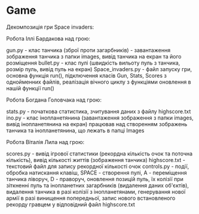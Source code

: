 # Game
Декомпозиція гри Space invaders:

Робота Іллі Бардакова над грою:

gun.py - клас танчика (зброї проти загарбників) - завантаження зображення танчика з папки images, вивід танчика на екран та його розміщення
bullet.py - клас пулі (швидкість вильоту пуль з танчика, розмір пуль, вивід пуль на екран)
Space_invaders.py - файл запуску гри, основна функція run(), підключення класів Gun, Stats, Scores з однойменних файлів, реалізація вічного циклу з функціями оновлення в нашій функції run()

Робота Богдана Головчака над грою:

stats.py - початкова статистика, зчитування даних з файлу highscore.txt
ino.py - клас інопланетянина (завантаження зображення з папки images, вивід інопланетянина на екран)
працював над створенням зображень танчика та інопланетянина, що лежать в папці Images

Робота Віталія Лила над грою:

scores.py - вивід ігрової статистики (рекордна кількість очок та поточна кількість), вивід кількості життів (зображення танчика)
highscore.txt - текстовий файл для запису рекордної кількості очок
controls.py - події, обробка натискання клавіш, SPACE - створення пулі, A - переміщення танчика ліворуч, D - праворуч, оновлення позицій пуль, їх колізії при зіткненні пуль та інопланетних загарбників (видалення даних об'єктів), видалення танчика в разі колізії з інопланетянами, генерування нової армії в разі винищення попередньої, запис нового встановленого рекорду гравцем у відповідний файл highscore.txt
